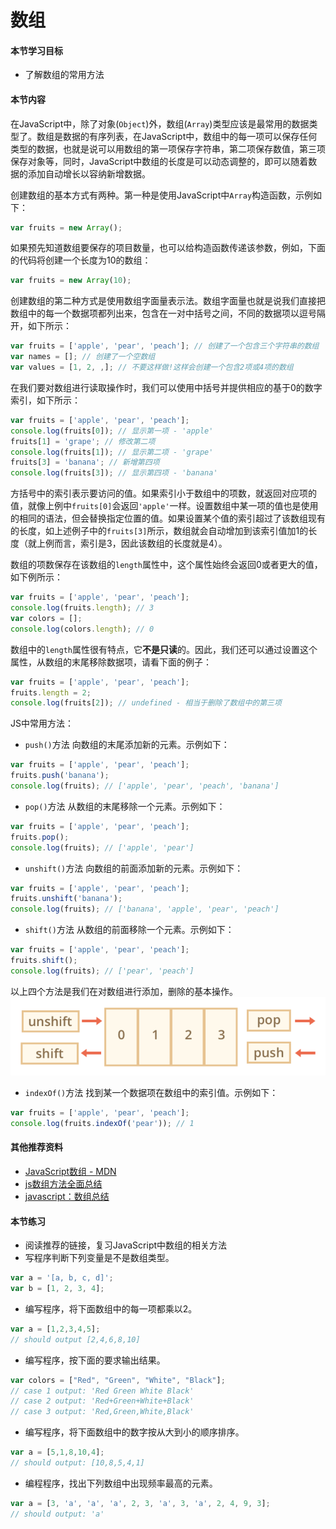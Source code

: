 # 数组

#### 本节学习目标

* 了解数组的常用方法

#### 本节内容

在JavaScript中，除了对象(`Object`)外，数组(`Array`)类型应该是最常用的数据类型了。数组是数据的有序列表，在JavaScript中，数组中的每一项可以保存任何类型的数据，也就是说可以用数组的第一项保存字符串，第二项保存数值，第三项保存对象等，同时，JavaScript中数组的长度是可以动态调整的，即可以随着数据的添加自动增长以容纳新增数据。

创建数组的基本方式有两种。第一种是使用JavaScript中`Array`构造函数，示例如下：
```JavaScript
var fruits = new Array();
```
如果预先知道数组要保存的项目数量，也可以给构造函数传递该参数，例如，下面的代码将创建一个长度为10的数组：
```JavaScript
var fruits = new Array(10);
```
创建数组的第二种方式是使用数组字面量表示法。数组字面量也就是说我们直接把数组中的每一个数据项都列出来，包含在一对中括号之间，不同的数据项以逗号隔开，如下所示：
```JavaScript
var fruits = ['apple', 'pear', 'peach']; // 创建了一个包含三个字符串的数组
var names = []; // 创建了一个空数组
var values = [1, 2, ,]; // 不要这样做!这样会创建一个包含2项或4项的数组
```

在我们要对数组进行读取操作时，我们可以使用中括号并提供相应的基于0的数字索引，如下所示：
```JavaScript
var fruits = ['apple', 'pear', 'peach'];
console.log(fruits[0]); // 显示第一项 - 'apple'
fruits[1] = 'grape'; // 修改第二项
console.log(fruits[1]); // 显示第二项 - 'grape'
fruits[3] = 'banana'; // 新增第四项
console.log(fruits[3]); // 显示第四项 - 'banana'
```
方括号中的索引表示要访问的值。如果索引小于数组中的项数，就返回对应项的值，就像上例中`fruits[0]`会返回`'apple'`一样。设置数组中某一项的值也是使用的相同的语法，但会替换指定位置的值。如果设置某个值的索引超过了该数组现有的长度，如上述例子中的`fruits[3]`所示，数组就会自动增加到该索引值加1的长度（就上例而言，索引是3，因此该数组的长度就是4）。

数组的项数保存在该数组的`length`属性中，这个属性始终会返回0或者更大的值，如下例所示：
```JavaScript
var fruits = ['apple', 'pear', 'peach'];
console.log(fruits.length); // 3
var colors = [];
console.log(colors.length); // 0
```
数组中的`length`属性很有特点，它**不是只读**的。因此，我们还可以通过设置这个属性，从数组的末尾移除数据项，请看下面的例子：
```JavaScript
var fruits = ['apple', 'pear', 'peach'];
fruits.length = 2;
console.log(fruits[2]); // undefined - 相当于删除了数组中的第三项
```

JS中常用方法：
* `push()`方法
向数组的末尾添加新的元素。示例如下：
```JavaScript
var fruits = ['apple', 'pear', 'peach'];
fruits.push('banana');
console.log(fruits); // ['apple', 'pear', 'peach', 'banana']
```
* `pop()`方法
从数组的末尾移除一个元素。示例如下：
```JavaScript
var fruits = ['apple', 'pear', 'peach'];
fruits.pop();
console.log(fruits); // ['apple', 'pear']
```
* `unshift()`方法
向数组的前面添加新的元素。示例如下：
```JavaScript
var fruits = ['apple', 'pear', 'peach'];
fruits.unshift('banana');
console.log(fruits); // ['banana', 'apple', 'pear', 'peach']
```
* `shift()`方法
从数组的前面移除一个元素。示例如下：
```JavaScript
var fruits = ['apple', 'pear', 'peach'];
fruits.shift();
console.log(fruits); // ['pear', 'peach']
```
以上四个方法是我们在对数组进行添加，删除的基本操作。
![](/assets/Array.png)
* `indexOf()`方法
找到某一个数据项在数组中的索引值。示例如下：
```JavaScript
var fruits = ['apple', 'pear', 'peach'];
console.log(fruits.indexOf('pear')); // 1 
```

#### 其他推荐资料
* [JavaScript数组 - MDN](https://developer.mozilla.org/zh-CN/docs/Web/JavaScript/Reference/Global_Objects/Array)
* [js数组方法全面总结](http://www.jianshu.com/p/a339893df4aa)
* [javascript：数组总结](https://segmentfault.com/a/1190000002957308)

#### 本节练习
* 阅读推荐的链接，复习JavaScript中数组的相关方法
* 写程序判断下列变量是不是数组类型。
```JavaScript
var a = '[a, b, c, d]'; 
var b = [1, 2, 3, 4];
```
* 编写程序，将下面数组中的每一项都乘以2。
```JavaScript
var a = [1,2,3,4,5];
// should output [2,4,6,8,10]
```
* 编写程序，按下面的要求输出结果。
```JavaScript
var colors = ["Red", "Green", "White", "Black"];
// case 1 output: 'Red Green White Black'
// case 2 output: 'Red+Green+White+Black'
// case 3 output: 'Red,Green,White,Black'
```
* 编写程序，将下面数组中的数字按从大到小的顺序排序。
```JavaScript
var a = [5,1,8,10,4];
// should output: [10,8,5,4,1]
```
* 编程程序，找出下列数组中出现频率最高的元素。
```JavaScript
var a = [3, 'a', 'a', 'a', 2, 3, 'a', 3, 'a', 2, 4, 9, 3];
// should output: 'a'
```